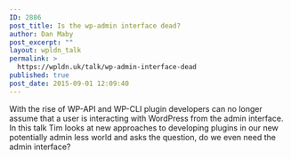 ```yaml
---
ID: 2886
post_title: Is the wp-admin interface dead?
author: Dan Maby
post_excerpt: ""
layout: wpldn_talk
permalink: >
  https://wpldn.uk/talk/wp-admin-interface-dead
published: true
post_date: 2015-09-01 12:09:40
---
```

With the rise of WP-API and WP-CLI plugin developers can no longer assume that a user is interacting with WordPress from the admin interface. In this talk Tim looks at new approaches to developing plugins in our new potentially admin less world and asks the question, do we even need the admin interface?
